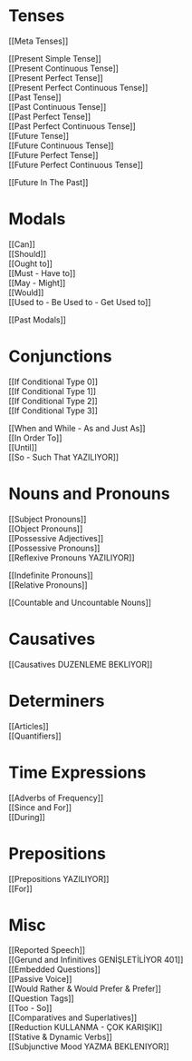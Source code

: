 # Tenses  
[[Meta Tenses]]  

[[Present Simple Tense]]  
[[Present Continuous Tense]]  
[[Present Perfect Tense]]  
[[Present Perfect Continuous Tense]]  
[[Past Tense]]  
[[Past Continuous Tense]]  
[[Past Perfect Tense]]  
[[Past Perfect Continuous Tense]]  
[[Future Tense]]  
[[Future Continuous Tense]]  
[[Future Perfect Tense]]  
[[Future Perfect Continuous Tense]]  

[[Future In The Past]]  

# Modals  
[[Can]]  
[[Should]]  
[[Ought to]]  
[[Must - Have to]]  
[[May - Might]]  
[[Would]]  
[[Used to - Be Used to - Get Used to]]  

[[Past Modals]]  

# Conjunctions  
[[If Conditional Type 0]]  
[[If Conditional Type 1]]  
[[If Conditional Type 2]]  
[[If Conditional Type 3]]  

[[When and While - As and Just As]]  
[[In Order To]]  
[[Until]]  
[[So - Such That YAZILIYOR]]  

# Nouns and Pronouns  
[[Subject Pronouns]]  
[[Object Pronouns]]  
[[Possessive Adjectives]]  
[[Possessive Pronouns]]  
[[Reflexive Pronouns YAZILIYOR]]  

[[Indefinite Pronouns]]  
[[Relative Pronouns]]  

[[Countable and Uncountable Nouns]]  

# Causatives  
[[Causatives DUZENLEME BEKLIYOR]]  

# Determiners  
[[Articles]]  
[[Quantifiers]]  

# Time Expressions  
[[Adverbs of Frequency]]  
[[Since and For]]  
[[During]]  

# Prepositions  
[[Prepositions YAZILIYOR]]  
[[For]]  

# Misc  
[[Reported Speech]]  
[[Gerund and Infinitives GENİŞLETİLİYOR 401]]  
[[Embedded Questions]]  
[[Passive Voice]]  
[[Would Rather & Would Prefer & Prefer]]  
[[Question Tags]]  
[[Too - So]]  
[[Comparatives and Superlatives]]  
[[Reduction KULLANMA - ÇOK KARIŞIK]]  
[[Stative & Dynamic Verbs]]  
[[Subjunctive Mood YAZMA BEKLENIYOR]]  